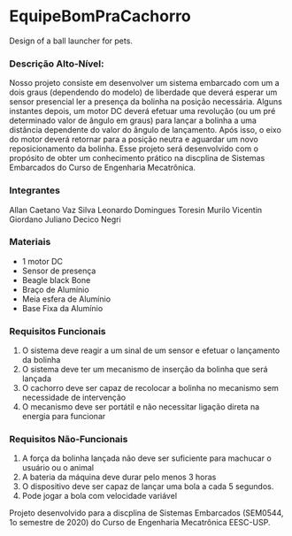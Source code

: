 # EquipeBomPraCachorro
Design of a ball launcher for pets.

### Descrição Alto-Nível: 
Nosso projeto consiste em desenvolver um sistema embarcado com um a dois graus (dependendo do modelo) de liberdade que deverá esperar um sensor presencial ler a presença da bolinha na posição necessária. Alguns instantes depois, um motor DC deverá efetuar uma revolução (ou um pré determinado valor de ângulo em graus) para lançar a bolinha a uma distância dependente do valor do ângulo de lançamento. Após isso, o eixo do motor deverá retornar para a posição neutra e aguardar um novo reposicionamento da bolinha. Esse projeto será desenvolvido com o propósito de obter um conhecimento prático na discplina de Sistemas Embarcados do Curso de Engenharia Mecatrônica.

### Integrantes
Allan Caetano Vaz Silva
Leonardo Domingues Toresin
Murilo Vicentin Giordano
Juliano Decico Negri


### Materiais
- 1 motor DC
- Sensor de presença
- Beagle black Bone
- Braço de Alumínio
- Meia esfera de Alumínio
- Base Fixa da Alumínio

### Requisitos Funcionais 
1. O sistema deve reagir a um sinal de um sensor e efetuar o lançamento da bolinha 
2. O sistema deve ter um mecanismo de inserção da bolinha que será lançada
3. O cachorro deve ser capaz de recolocar a bolinha no mecanismo sem necessidade de intervenção 
4. O mecanismo deve ser portátil e não necessitar ligação direta na energia para funcionar

### Requisitos Não-Funcionais 
1. A força da bolinha lançada não deve ser suficiente para machucar o usuário ou o animal 
2. A bateria da máquina deve durar pelo menos 3 horas
3. O dispositivo deve ser capaz de lançar uma bola a cada 5 segundos.
4. Pode jogar a bola com velocidade variável 

Projeto desenvolvido para a discplina de Sistemas Embarcados (SEM0544, 1o semestre de 2020) do Curso de Engenharia Mecatrônica EESC-USP.


